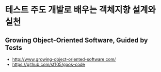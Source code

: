 # 테스트 주도 개발로 배우는 객체지향 설계와 실천

## Growing Object-Oriented Software, Guided by Tests
* http://www.growing-object-oriented-software.com/
* https://github.com/sf105/goos-code